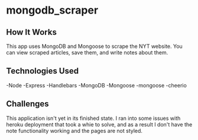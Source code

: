 # mongodb_scraper

## How It Works
This app uses MongoDB and Mongoose to scrape the NYT website. You can view scraped articles, save them, and write notes about them.

## Technologies Used
-Node
-Express
-Handlebars
-MongoDB
-Mongoose
-mongoose
-cheerio


## Challenges

This application isn't yet in its finished state. I ran into some issues with heroku deployment that took a whie to solve, and as a result I don't have the note functionality working and the pages are not styled.

